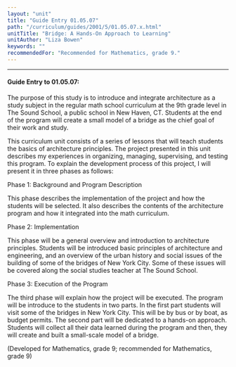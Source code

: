 ```yaml
---
layout: "unit"
title: "Guide Entry 01.05.07"
path: "/curriculum/guides/2001/5/01.05.07.x.html"
unitTitle: "Bridge: A Hands-On Approach to Learning"
unitAuthor: "Liza Bowen"
keywords: ""
recommendedFor: "Recommended for Mathematics, grade 9."
---
```

<body>
<hr/>
<h4>
Guide Entry to 01.05.07:
</h4>
<p>
The purpose of this study is to introduce and integrate architecture as a study subject in the regular math school curriculum at the 9th grade level in The Sound School, a public school in New Haven, CT. Students at the end of the program will create a small model of a bridge as the chief goal of their work and study.
</p>
<p>
This curriculum unit consists of a series of lessons that will teach students the basics of architecture principles. The project presented in this unit describes my experiences in organizing, managing, supervising, and testing this program. To explain the development process of this project, I will present it in three phases as follows:
</p>
<p>
Phase 1: Background and Program Description
</p>
<p>
This phase describes the implementation of the project and how the students will be selected. It also describes the contents of the architecture program and how it integrated into the math curriculum.
</p>
<p>
Phase 2: Implementation
</p>
<p>
This phase will be a general overview and introduction to architecture principles. Students will be introduced basic principles of architecture and engineering, and an overview of the urban history and social issues of the building of some of the bridges of New York City. Some of these issues will be covered along the social studies teacher at The Sound School.
</p>
<p>
Phase 3: Execution of the Program
</p>
<p>
The third phase will explain how the project will be executed. The program will be introduce to the students in two parts. In the first part students will visit some of the bridges in New York City. This will be by bus or by boat, as budget permits. The second part will be dedicated to a hands-on approach. Students will collect all their data learned during the program and then, they will create and built a small-scale model of a bridge.
</p>
<p>
(Developed for Mathematics, grade 9; recommended for Mathematics, grade 9)
</p>
</body>
